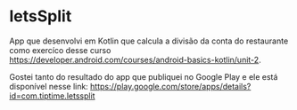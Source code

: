 # letsSplit

App que desenvolvi em Kotlin que calcula a divisão da conta do restaurante como exercíco desse curso https://developer.android.com/courses/android-basics-kotlin/unit-2.

Gostei tanto do resultado do app que publiquei no Google Play e ele está disponível nesse link: https://play.google.com/store/apps/details?id=com.tiptime.letssplit 

